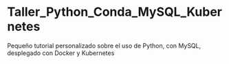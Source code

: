 # Taller_Python_Conda_MySQL_Kubernetes

Pequeño tutorial personalizado sobre el uso de Python, con MySQL, desplegado con Docker y Kubernetes
